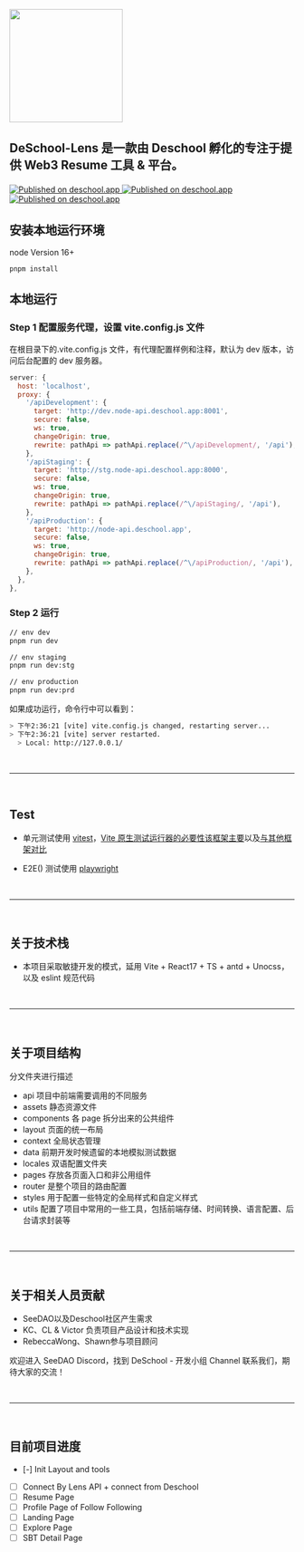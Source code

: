 <p align="left">
  <a href="https://deschool.app/">
    <img width="200" src="https://i.postimg.cc/wTTm4CdR/logo-main.png">
  </a>
</p>

<h2 align="left">

DeSchool-Lens 是一款由 Deschool 孵化的专注于提供 Web3 Resume 工具 & 平台。

</h2>

<p align="left">
  <!-- <a href="https://github.com/seedao/deschool-lite">
    <img src="https://img.shields.io/github/contributors/seedao/deschool-lite" alt="contributors">
  </a>
  <a href="https://github.com/seedao/deschool-lite">
    <img src="https://img.shields.io/github/issues-closed/seedao/deschool-lite" alt="issues">
  </a> -->
  <a href="https://dev.deschool.app">
    <img src="https://img.shields.io/badge/dev.deschool.app-dev-blue.svg" alt="Published on deschool.app">
  </a>
  <a href="https://stg.deschool.app">
    <img src="https://img.shields.io/badge/stg.deschool.app-stg-blue.svg" alt="Published on deschool.app">
  </a>
  <a href="https://deschool.app">
    <img src="https://img.shields.io/badge/deschool.app-published-blue.svg" alt="Published on deschool.app">
  </a> 
</p>

## 安装本地运行环境

node Version 16+

```bash
pnpm install
```

## 本地运行

### Step 1 配置服务代理，设置 vite.config.js 文件

在根目录下的.vite.config.js 文件，有代理配置样例和注释，默认为 dev 版本，访问后台配置的 dev 服务器。

```js
server: {
  host: 'localhost',
  proxy: {
    '/apiDevelopment': {
      target: 'http://dev.node-api.deschool.app:8001',
      secure: false,
      ws: true,
      changeOrigin: true,
      rewrite: pathApi => pathApi.replace(/^\/apiDevelopment/, '/api'),
    },
    '/apiStaging': {
      target: 'http://stg.node-api.deschool.app:8000',
      secure: false,
      ws: true,
      changeOrigin: true,
      rewrite: pathApi => pathApi.replace(/^\/apiStaging/, '/api'),
    },
    '/apiProduction': {
      target: 'http://node-api.deschool.app',
      secure: false,
      ws: true,
      changeOrigin: true,
      rewrite: pathApi => pathApi.replace(/^\/apiProduction/, '/api'),
    },
  },
},
```

### Step 2 运行

```bash
// env dev
pnpm run dev

// env staging
pnpm run dev:stg

// env production
pnpm run dev:prd
```

如果成功运行，命令行中可以看到：

```bash
> 下午2:36:21 [vite] vite.config.js changed, restarting server...
> 下午2:36:21 [vite] server restarted.
  > Local: http://127.0.0.1/
```


<br/>

---

<br/>


## Test

- 单元测试使用 [vitest](https://cn.vitest.dev/)，[Vite 原生测试运行器的必要性该框架主要](https://cn.vitest.dev/guide/why.html)以及[与其他框架对比](https://cn.vitest.dev/guide/comparisons.html)

- E2E() 测试使用 [playwright](https://playwright.dev)

<br/>

---

<br/>

## 关于技术栈

* 本项目采取敏捷开发的模式，延用 Vite + React17 + TS + antd + Unocss，以及 eslint 规范代码

<br/>

---

<br/>

## 关于项目结构

分文件夹进行描述

- api 项目中前端需要调用的不同服务
- assets 静态资源文件
- components 各 page 拆分出来的公共组件
- layout 页面的统一布局
- context 全局状态管理
- data 前期开发时候遗留的本地模拟测试数据
- locales 双语配置文件夹
- pages 存放各页面入口和非公用组件
- router 是整个项目的路由配置
- styles 用于配置一些特定的全局样式和自定义样式
- utils 配置了项目中常用的一些工具，包括前端存储、时间转换、语言配置、后台请求封装等

<br/>

---

<br/>

## 关于相关人员贡献

- SeeDAO以及Deschool社区产生需求
- KC、CL & Victor 负责项目产品设计和技术实现
- RebeccaWong、Shawn参与项目顾问

欢迎进入 SeeDAO Discord，找到 DeSchool - 开发小组 Channel 联系我们，期待大家的交流！

<br/>

---

<br/>

## 目前项目进度

- [-] Init Layout and tools
- [ ] Connect By Lens API + connect from Deschool  
- [ ] Resume Page
- [ ] Profile Page of Follow Following 
- [ ] Landing Page
- [ ] Explore Page
- [ ] SBT Detail Page
